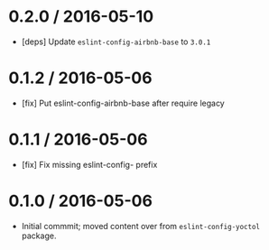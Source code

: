 0.2.0 / 2016-05-10
==================
- [deps] Update `eslint-config-airbnb-base` to `3.0.1`

0.1.2 / 2016-05-06
==================
- [fix] Put eslint-config-airbnb-base after require legacy

0.1.1 / 2016-05-06
==================
 - [fix] Fix missing eslint-config- prefix

0.1.0 / 2016-05-06
==================
 - Initial commmit; moved content over from `eslint-config-yoctol` package.
